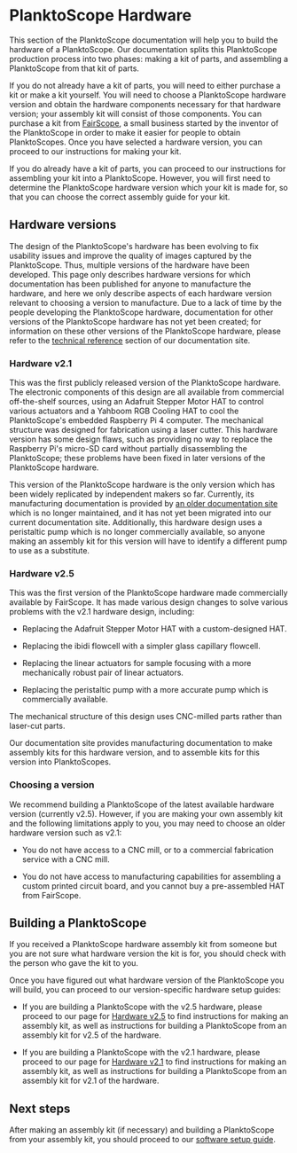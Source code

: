 # PlanktoScope Hardware

This section of the PlanktoScope documentation will help you to build the hardware of a PlanktoScope. Our documentation splits this PlanktoScope production process into two phases: making a kit of parts, and assembling a PlanktoScope from that kit of parts.

If you do not already have a kit of parts, you will need to either purchase a kit or make a kit yourself. You will need to choose a PlanktoScope hardware version and obtain the hardware components necessary for that hardware version; your assembly kit will consist of those components. You can purchase a kit from [FairScope](https://www.fairscope.com), a small business started by the inventor of the PlanktoScope in order to make it easier for people to obtain PlanktoScopes. Once you have selected a hardware version, you can proceed to our instructions for making your kit.

If you do already have a kit of parts, you can proceed to our instructions for assembling your kit into a PlanktoScope. However, you will first need to determine the PlanktoScope hardware version which your kit is made for, so that you can choose the correct assembly guide for your kit.

## Hardware versions

The design of the PlanktoScope's hardware has been evolving to fix usability issues and improve the quality of images captured by the PlanktoScope. Thus, multiple versions of the hardware have been developed. This page only describes hardware versions for which documentation has been published  for anyone to manufacture the hardware, and here we only describe aspects of each hardware version relevant to choosing a version to manufacture. Due to a lack of time by the people developing the PlanktoScope hardware, documentation for other versions of the PlanktoScope hardware has not yet been created; for information on these other versions of the PlanktoScope hardware, please refer to the [technical reference](../../reference/hardware/changelog.md) section of our documentation site.

### Hardware v2.1

This was the first publicly released version of the PlanktoScope hardware. The electronic components of this design are all available from commercial off-the-shelf sources, using an Adafruit Stepper Motor HAT to control various actuators and a Yahboom RGB Cooling HAT to cool the PlanktoScope's embedded Raspberry Pi 4 computer. The mechanical structure was designed for fabrication using a laser cutter. This hardware version has some design flaws, such as providing no way to replace the Raspberry Pi's micro-SD card without partially disassembling the PlanktoScope; these problems have been fixed in later versions of the PlanktoScope hardware.

This version of the PlanktoScope hardware is the only version which has been widely replicated by independent makers so far. Currently, its manufacturing documentation is provided by [an older documentation site](https://planktoscope.readthedocs.io) which is no longer maintained, and it has not yet been migrated into our current documentation site. Additionally, this hardware design uses a peristaltic pump which is no longer commercially available, so anyone making an assembly kit for this version will have to identify a different pump to use as a substitute.

### Hardware v2.5

This was the first version of the PlanktoScope hardware made commercially available by FairScope. It has made various design changes to solve various problems with the v2.1 hardware design, including:

- Replacing the Adafruit Stepper Motor HAT with a custom-designed HAT.

- Replacing the ibidi flowcell with a simpler glass capillary flowcell.

- Replacing the linear actuators for sample focusing with a more mechanically robust pair of linear actuators.

- Replacing the peristaltic pump with a more accurate pump which is commercially available.

The mechanical structure of this design uses CNC-milled parts rather than laser-cut parts.

Our documentation site provides manufacturing documentation to make assembly kits for this hardware version, and to assemble kits for this version into PlanktoScopes.

### Choosing a version

We recommend building a PlanktoScope of the latest available hardware version (currently v2.5). However, if you are making your own assembly kit and the following limitations apply to you, you may need to choose an older hardware version such as v2.1:

- You do not have access to a CNC mill, or to a commercial fabrication service with a CNC mill.

- You do not have access to manufacturing capabilities for assembling a custom printed circuit board, and you cannot buy a pre-assembled HAT from FairScope.

## Building a PlanktoScope

If you received a PlanktoScope hardware assembly kit from someone but you are not sure what hardware version the kit is for, you should check with the person who gave the kit to you.

Once you have figured out what hardware version of the PlanktoScope you will build, you can proceed to our version-specific hardware setup guides:

- If you are building a PlanktoScope with the v2.5 hardware, please proceed to our page for [Hardware v2.5](./v2.5/index.md) to find instructions for making an assembly kit, as well as instructions for building a PlanktoScope from an assembly kit for v2.5 of the hardware.

- If you are building a PlanktoScope with the v2.1 hardware, please proceed to our page for [Hardware v2.1](./v2.1/index.md) to find instructions for making an assembly kit, as well as instructions for building a PlanktoScope from an assembly kit for v2.1 of the hardware.

## Next steps

After making an assembly kit (if necessary) and building a PlanktoScope from your assembly kit, you should proceed to our [software setup guide](../software/index.md).
